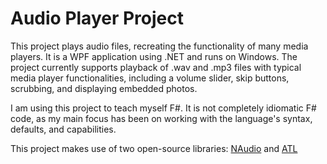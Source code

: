 <h1>Audio Player Project</h1>
<p>This project plays audio files, recreating the functionality of many media players. It is a WPF application using .NET and runs on Windows. The project currently supports playback of .wav and .mp3 files with typical media player functionalities, including a volume slider, skip buttons, scrubbing, and displaying embedded photos.</p>

<p>I am using this project to teach myself F#. It is not completely idiomatic F# code, as my main focus has been on working with the language's syntax, defaults, and capabilities.</p>

<p>This project makes use of two open-source libraries: <a href="https://github.com/naudio">NAudio</a> and <a href="https://github.com/Zeugma440/atldotnet">ATL</a></p>
